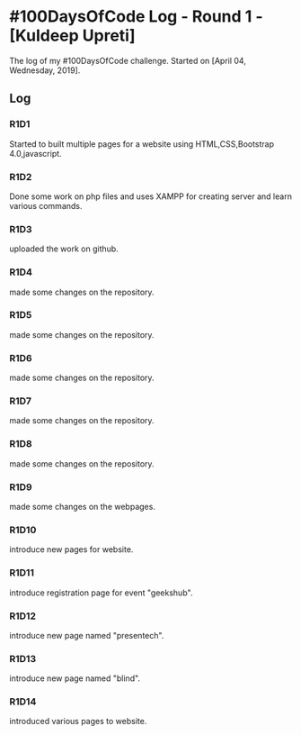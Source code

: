 # #100DaysOfCode Log - Round 1 - [Kuldeep Upreti]

The log of my #100DaysOfCode challenge. Started on [April 04, Wednesday, 2019].

## Log

### R1D1 
Started to built multiple pages for a website using HTML,CSS,Bootstrap 4.0,javascript.

### R1D2
Done some work on php files and uses XAMPP for creating server and learn various commands.

### R1D3
uploaded the work on github.

### R1D4
made some changes on the repository.

### R1D5
made some changes on the repository.

### R1D6
made some changes on the repository.

### R1D7
made some changes on the repository.

### R1D8
made some changes on the repository.

### R1D9
made some changes on the webpages.

### R1D10
introduce new pages for website.

### R1D11
introduce registration page for event "geekshub".

### R1D12
introduce new page named "presentech".

### R1D13
introduce new page named "blind".

### R1D14
introduced various pages to website.


